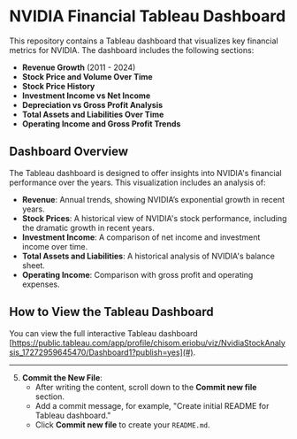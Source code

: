# NVIDIA Financial Tableau Dashboard

This repository contains a Tableau dashboard that visualizes key financial metrics for NVIDIA. The dashboard includes the following sections:

- **Revenue Growth** (2011 - 2024)
- **Stock Price and Volume Over Time**
- **Stock Price History**
- **Investment Income vs Net Income**
- **Depreciation vs Gross Profit Analysis**
- **Total Assets and Liabilities Over Time**
- **Operating Income and Gross Profit Trends**


## Dashboard Overview

The Tableau dashboard is designed to offer insights into NVIDIA's financial performance over the years. This visualization includes an analysis of:

- **Revenue**: Annual trends, showing NVIDIA’s exponential growth in recent years.
- **Stock Prices**: A historical view of NVIDIA's stock performance, including the dramatic growth in recent years.
- **Investment Income**: A comparison of net income and investment income over time.
- **Total Assets and Liabilities**: A historical analysis of NVIDIA's balance sheet.
- **Operating Income**: Comparison with gross profit and operating expenses.



## How to View the Tableau Dashboard

You can view the full interactive Tableau dashboard [https://public.tableau.com/app/profile/chisom.eriobu/viz/NvidiaStockAnalysis_17272959645470/Dashboard1?publish=yes](#).

---

5. **Commit the New File**:
   - After writing the content, scroll down to the **Commit new file** section.
   - Add a commit message, for example, "Create initial README for Tableau dashboard."
   - Click **Commit new file** to create your `README.md`.


